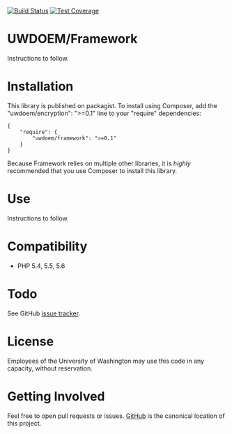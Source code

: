 [![Build Status](https://travis-ci.org/UWEnrollmentManagement/Framework.svg?branch=master)](https://travis-ci.org/UWEnrollmentManagement/Framework)
[![Test Coverage](https://codeclimate.com/github/UWEnrollmentManagement/Framework/badges/coverage.svg)](https://codeclimate.com/github/UWEnrollmentManagement/Framework/coverage)

UWDOEM/Framework
=============

Instructions to follow.


Installation
===============

This library is published on packagist. To install using Composer, add the "uwdoem/encryption": ">=0.1" line to your "require" dependencies:

```
{
    "require": {
        "uwdoem/framework": ">=0.1"
    }
}
```

Because Framework relies on multiple other libraries, it is *highly* recommended that you use Composer to install this library.

Use
===

Instructions to follow.

Compatibility
=============

* PHP 5.4, 5.5, 5.6

Todo
====

See GitHub [issue tracker](https://github.com/UWEnrollmentManagement/Framework/issues/).

License
====

Employees of the University of Washington may use this code in any capacity, without reservation.

Getting Involved
================

Feel free to open pull requests or issues. [GitHub](https://github.com/UWEnrollmentManagement/Framework) is the canonical location of this project.
